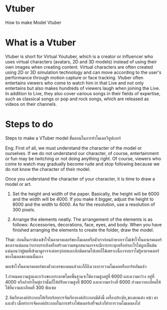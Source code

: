 # Vtuber
How to make Model Vtuber
# What is a Vtuber
Vtuber is short for Virtual Youtuber, which is a creator or influencer who uses virtual characters (avatars, 2D and 3D models) instead of using their own images when creating content. Virtual characters are often created using 2D or 3D simulation technology and can move according to the user's performance through motion capture or face tracking. Vtuber often entertains viewers who come to watch him in that Live and not only entertains but also makes hundreds of viewers laugh when joining the Live. In addition to Live, they also cover various songs in their fields of expertise, such as classical songs or pop and rock songs, which are released as videos on their channels.

# Steps to do 
Steps to make a VTuber model
ขั้นตอนในการทำโมเดลวีทูปเบอร์

Eng: First of all, we must understand the character of the model or ourselves. If we do not understand our character, of course, entertainment or fun may be twitching or not doing anything right. Of course, viewers who come to watch may gradually become rude and stop following because we do not know the character of their model.

Once you understand the character of your character, it is time to draw a model or art.

1. Set the height and width of the paper. Basically, the height will be 6000 and the width will be 4000. If you make it bigger, adjust the height to 8000 and the width to 6000. As for the resolution, use a resolution of 300 pixels.

2. Arrange the elements neatly. The arrangement of the elements is as follows: Accessories, decorations, face, eyes, and body. When you have finished arranging the elements to create the folder, draw the model.

Thai: ก่อนอื่นเราต้องเข้าใจในคาแรคเตอร์ของโมเดลหรือตัวเราก่อนถ้าหากเราไม่เข้าใจในคาแรคเตอร์ของเราแน่นอนว่าการบรรเทิงหรือสร้างความสนุกสนานอาจจะมีการกระตุกหรือทำอะไรไม่ถูกเป็นต้นแน่นอนว่าผู้ชมที่เข้ามาดูอาจจะค่อยๆถ่อยและเลิกติดตามไปเลยก็ได้เพราะเนื่องจากเราไม่รู้คาแรคเตอร์ของโมเดลของตนนั้นเอง

พอเข้าใจในคาแรคเตอร์ของตัวละครของตนแล้วละก็ก็ถึงเวลาการวาดโมเดลหรืออาร์ทกันแล้ว

1.กำหนดความสูงและกว้างของกระดาษโดยพื้นฐานจะใช้ความสูงอยู่ที่ 6000 และความกว้าง อยู่ที่ 4000 หรือถ้าทำใหญ่กว่านั้นก็ให้ปรับความสูงที่ 8000 และความกว้างที่ 6000 ส่วนควาละเอียดให้ใช้ที่ความละเอียดที่ 300 พิกเซล

2.จัดเรียงองค์ประกอบให้เรียบร้อยการจัดเรียงองค์ประกอบมีดังนี้ เครื่องประดับ,ของตกแต่ง หน้า ตา และตัว เมื่อทำการจัดองค์ประกอบในการสร้างโฟลเดอร์เสร็จแล้วก็ทำการวาดโมเดลลงไป








